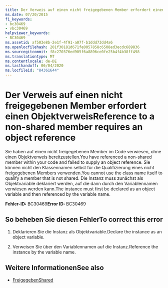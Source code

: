 ```yaml
---
title: Der Verweis auf einen nicht freigegebenen Member erfordert einen Objektverweis
ms.date: 07/20/2015
f1_keywords:
- bc30469
- vbc30469
helpviewer_keywords:
- BC30469
ms.assetid: af503e8b-2e1f-4f91-a07f-b1ddd73dd4a6
ms.openlocfilehash: 201f30181d671fe0057858c6508ed3ecdc689836
ms.sourcegitcommit: f8c270376ed905f6a8896ce0fe25b4f4b38ff498
ms.translationtype: MT
ms.contentlocale: de-DE
ms.lasthandoff: 06/04/2020
ms.locfileid: "84361644"
---
```

# <a name="reference-to-a-non-shared-member-requires-an-object-reference"></a><span data-ttu-id="a5122-102">Der Verweis auf einen nicht freigegebenen Member erfordert einen Objektverweis</span><span class="sxs-lookup"><span data-stu-id="a5122-102">Reference to a non-shared member requires an object reference</span></span>
<span data-ttu-id="a5122-103">Sie haben auf einen nicht freigegebenen Member im Code verwiesen, ohne einen Objektverweis bereitzustellen.</span><span class="sxs-lookup"><span data-stu-id="a5122-103">You have referenced a non-shared member within your code and failed to supply an object reference.</span></span> <span data-ttu-id="a5122-104">Sie können nicht den Klassennamen selbst für die Qualifizierung eines nicht freigegebenen Members verwenden.</span><span class="sxs-lookup"><span data-stu-id="a5122-104">You cannot use the class name itself to qualify a member that is not shared.</span></span> <span data-ttu-id="a5122-105">Die Instanz muss zunächst als Objektvariable deklariert werden, auf die dann durch den Variablennamen verwiesen werden kann.</span><span class="sxs-lookup"><span data-stu-id="a5122-105">The instance must first be declared as an object variable and then referenced by the variable name.</span></span>  
  
 <span data-ttu-id="a5122-106">**Fehler-ID:** BC30469</span><span class="sxs-lookup"><span data-stu-id="a5122-106">**Error ID:** BC30469</span></span>  
  
## <a name="to-correct-this-error"></a><span data-ttu-id="a5122-107">So beheben Sie diesen Fehler</span><span class="sxs-lookup"><span data-stu-id="a5122-107">To correct this error</span></span>  
  
1. <span data-ttu-id="a5122-108">Deklarieren Sie die Instanz als Objektvariable.</span><span class="sxs-lookup"><span data-stu-id="a5122-108">Declare the instance as an object variable.</span></span>  
  
2. <span data-ttu-id="a5122-109">Verweisen Sie über den Variablennamen auf die Instanz.</span><span class="sxs-lookup"><span data-stu-id="a5122-109">Reference the instance by the variable name.</span></span>  
  
## <a name="see-also"></a><span data-ttu-id="a5122-110">Weitere Informationen</span><span class="sxs-lookup"><span data-stu-id="a5122-110">See also</span></span>

- [<span data-ttu-id="a5122-111">Freigegeben</span><span class="sxs-lookup"><span data-stu-id="a5122-111">Shared</span></span>](../language-reference/modifiers/shared.md)
